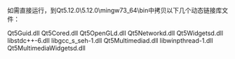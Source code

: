 如需直接运行，到Qt5.12.0\5.12.0\mingw73_64\bin中拷贝以下几个动态链接库文件：

Qt5Guid.dll
Qt5Cored.dll
Qt5OpenGLd.dll
Qt5Networkd.dll
Qt5Widgetsd.dll
libstdc++-6.dll
libgcc_s_seh-1.dll
Qt5Multimediad.dll
libwinpthread-1.dll
Qt5MultimediaWidgetsd.dll
